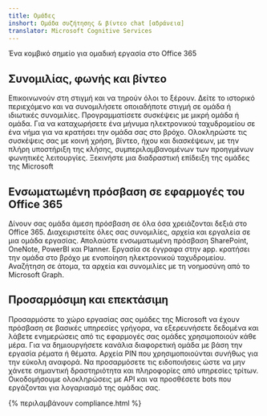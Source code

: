 ```yaml
---
title: Ομάδες
inshort: Ομάδα συζήτησης & βίντεο chat [αδράνεια]
translator: Microsoft Cognitive Services
---
```



Ένα κομβικό σημείο για ομαδική εργασία στο Office 365 

## Συνομιλίας, φωνής και βίντεο
Επικοινωνούν στη στιγμή και να τηρούν όλοι το ξέρουν. Δείτε το ιστορικό περιεχόμενο και να συνομιλήσετε οποιαδήποτε στιγμή σε ομάδα ή ιδιωτικές συνομιλίες. Προγραμματίσετε συσκέψεις με μικρή ομάδα ή ομάδα. Για να καταχωρήσετε ένα μήνυμα ηλεκτρονικού ταχυδρομείου σε ένα νήμα για να κρατήσει την ομάδα σας στο βρόχο. Ολοκληρώστε τις συσκέψεις σας με κοινή χρήση, βίντεο, ήχου και διασκέψεων, με την πλήρη υποστήριξη της κλήσης, συμπεριλαμβανομένων των προηγμένων φωνητικές λειτουργίες. 
Ξεκινήστε μια διαδραστική επίδειξη της ομάδες της Microsoft 

## Ενσωματωμένη πρόσβαση σε εφαρμογές του Office 365
Δίνουν σας ομάδα άμεση πρόσβαση σε όλα όσα χρειάζονται δεξιά στο Office 365. Διαχειριστείτε όλες σας συνομιλίες, αρχεία και εργαλεία σε μια ομάδα εργασίας. Απολαύστε ενσωματωμένη πρόσβαση SharePoint, OneNote, PowerBI και Planner. Εργασία σε έγγραφα στην app. κρατήσει την ομάδα στο βρόχο με ενοποίηση ηλεκτρονικού ταχυδρομείου. Αναζήτηση σε άτομα, τα αρχεία και συνομιλίες με τη νοημοσύνη από το Microsoft Graph. 

## Προσαρμόσιμη και επεκτάσιμη
Προσαρμόστε το χώρο εργασίας σας ομάδες της Microsoft να έχουν πρόσβαση σε βασικές υπηρεσίες γρήγορα, να εξερευνήσετε δεδομένα και λάβετε ενημερώσεις από τις εφαρμογές σας ομάδες χρησιμοποιούν κάθε μέρα. Για να δημιουργήσετε κανάλια διαφορετική ομάδα με βάση την εργασία ρέματα ή θέματα. Αρχεία PIN που χρησιμοποιούνται συνήθως για την εύκολη αναφορά. Να προσαρμόσετε τις ειδοποιήσεις ώστε να μην χάνετε σημαντική δραστηριότητα και πληροφορίες από υπηρεσίες τρίτων. Οικοδομήσουμε ολοκληρώσεις με ΑΡΙ και να προσθέσετε bots που εργάζονται για λογαριασμό της ομάδας σας. 




{% περιλαμβάνουν compliance.html %}

